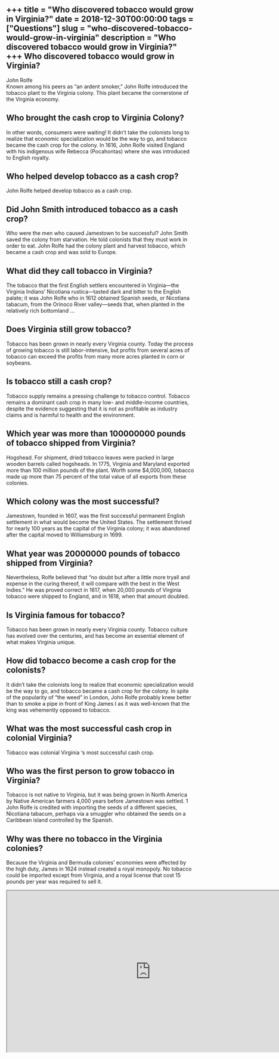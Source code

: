 +++
title = "Who discovered tobacco would grow in Virginia?"
date = 2018-12-30T00:00:00
tags = ["Questions"]
slug = "who-discovered-tobacco-would-grow-in-virginia"
description = "Who discovered tobacco would grow in Virginia?"
+++
Who discovered tobacco would grow in Virginia?
----------------------------------------------

John Rolfe  
Known among his peers as “an ardent smoker,” John Rolfe introduced the tobacco plant to the Virginia colony. This plant became the cornerstone of the Virginia economy.

Who brought the cash crop to Virginia Colony?
---------------------------------------------

In other words, consumers were waiting! It didn’t take the colonists long to realize that economic specialization would be the way to go, and tobacco became the cash crop for the colony. In 1616, John Rolfe visited England with his indigenous wife Rebecca (Pocahontas) where she was introduced to English royalty.

Who helped develop tobacco as a cash crop?
------------------------------------------

John Rolfe helped develop tobacco as a cash crop.

Did John Smith introduced tobacco as a cash crop?
-------------------------------------------------

Who were the men who caused Jamestown to be successful? John Smith saved the colony from starvation. He told colonists that they must work in order to eat. John Rolfe had the colony plant and harvest tobacco, which became a cash crop and was sold to Europe.

What did they call tobacco in Virginia?
---------------------------------------

The tobacco that the first English settlers encountered in Virginia—the Virginia Indians’ Nicotiana rustica—tasted dark and bitter to the English palate; it was John Rolfe who in 1612 obtained Spanish seeds, or Nicotiana tabacum, from the Orinoco River valley—seeds that, when planted in the relatively rich bottomland …

Does Virginia still grow tobacco?
---------------------------------

Tobacco has been grown in nearly every Virginia county. Today the process of growing tobacco is still labor-intensive, but profits from several acres of tobacco can exceed the profits from many more acres planted in corn or soybeans.

Is tobacco still a cash crop?
-----------------------------

Tobacco supply remains a pressing challenge to tobacco control. Tobacco remains a dominant cash crop in many low- and middle-income countries, despite the evidence suggesting that it is not as profitable as industry claims and is harmful to health and the environment.

Which year was more than 100000000 pounds of tobacco shipped from Virginia?
---------------------------------------------------------------------------

Hogshead. For shipment, dried tobacco leaves were packed in large wooden barrels called hogsheads. In 1775, Virginia and Maryland exported more than 100 million pounds of the plant. Worth some $4,000,000, tobacco made up more than 75 percent of the total value of all exports from these colonies.

Which colony was the most successful?
-------------------------------------

Jamestown, founded in 1607, was the first successful permanent English settlement in what would become the United States. The settlement thrived for nearly 100 years as the capital of the Virginia colony; it was abandoned after the capital moved to Williamsburg in 1699.

What year was 20000000 pounds of tobacco shipped from Virginia?
---------------------------------------------------------------

Nevertheless, Rolfe believed that “no doubt but after a little more tryall and expense in the curing thereof, it will compare with the best in the West Indies.” He was proved correct in 1617, when 20,000 pounds of Virginia tobacco were shipped to England, and in 1618, when that amount doubled.

Is Virginia famous for tobacco?
-------------------------------

Tobacco has been grown in nearly every Virginia county. Tobacco culture has evolved over the centuries, and has become an essential element of what makes Virginia unique.

How did tobacco become a cash crop for the colonists?
-----------------------------------------------------

It didn’t take the colonists long to realize that economic specialization would be the way to go, and tobacco became a cash crop for the colony. In spite of the popularity of “the weed” in London, John Rolfe probably knew better than to smoke a pipe in front of King James I as it was well-known that the king was vehemently opposed to tobacco.

What was the most successful cash crop in colonial Virginia?
------------------------------------------------------------

Tobacco was colonial Virginia ‘s most successful cash crop.

Who was the first person to grow tobacco in Virginia?
-----------------------------------------------------

Tobacco is not native to Virginia, but it was being grown in North America by Native American farmers 4,000 years before Jamestown was settled. 1 John Rolfe is credited with importing the seeds of a different species, Nicotiana tabacum, perhaps via a smuggler who obtained the seeds on a Caribbean island controlled by the Spanish.

Why was there no tobacco in the Virginia colonies?
--------------------------------------------------

Because the Virginia and Bermuda colonies’ economies were affected by the high duty, James in 1624 instead created a royal monopoly. No tobacco could be imported except from Virginia, and a royal license that cost 15 pounds per year was required to sell it.

<iframe allow="accelerometer; autoplay; clipboard-write; encrypted-media; gyroscope; picture-in-picture" allowfullscreen="" class="__youtube_prefs__  epyt-is-override  no-lazyload" data-no-lazy="1" data-origheight="433" data-origwidth="770" data-skipgform_ajax_framebjll="" height="433" id="_ytid_20719" loading="lazy" src="https://www.youtube.com/embed/jZnJLEyJtBU?enablejsapi=1&autoplay=0&cc_load_policy=0&cc_lang_pref=&iv_load_policy=1&loop=0&modestbranding=0&rel=1&fs=1&playsinline=0&autohide=2&theme=dark&color=red&controls=1&" title="YouTube player" width="770"></iframe>